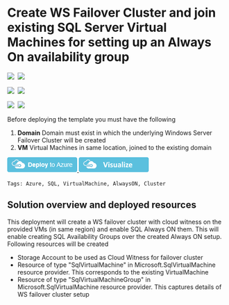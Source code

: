 # Create WS Failover Cluster and join existing SQL Server Virtual Machines for setting up an Always On availability group

<IMG SRC="https://azbotstorage.blob.core.windows.net/badges/101-sql-vm-ag-setup/PublicLastTestDate.svg" />&nbsp;
<IMG SRC="https://azbotstorage.blob.core.windows.net/badges/101-sql-vm-ag-setup/PublicDeployment.svg" />&nbsp;

<IMG SRC="https://azbotstorage.blob.core.windows.net/badges/101-sql-vm-ag-setup/FairfaxLastTestDate.svg" />&nbsp;
<IMG SRC="https://azbotstorage.blob.core.windows.net/badges/101-sql-vm-ag-setup/FairfaxDeployment.svg" />&nbsp;

<IMG SRC="https://azbotstorage.blob.core.windows.net/badges/101-sql-vm-ag-setup/BestPracticeResult.svg" />&nbsp;
<IMG SRC="https://azbotstorage.blob.core.windows.net/badges/101-sql-vm-ag-setup/CredScanResult.svg" />&nbsp;

Before deploying the template you must have the following

1. **Domain** Domain must exist in which the underlying Windows Server Failover Cluster will be created
2. **VM** Virtual Machines in same location, joined to the existing domain

<a href="https://portal.azure.com/#create/Microsoft.Template/uri/https%3A%2F%2Fraw.githubusercontent.com%2FAzure%2Fazure-quickstart-templates%2Fmaster%2F101-sql-vm-ag-setup%2Fazuredeploy.json" target="_blank">
    <img src="https://raw.githubusercontent.com/Azure/azure-quickstart-templates/master/1-CONTRIBUTION-GUIDE/images/deploytoazure.png"/>
</a>
<a href="http://armviz.io/#/?load=https%3A%2F%2Fraw.githubusercontent.com%2FAzure%2Fazure-quickstart-templates%2Fmaster%2F101-sql-vm-ag-setup%2Fazuredeploy.json" target="_blank">
    <img src="https://raw.githubusercontent.com/Azure/azure-quickstart-templates/master/1-CONTRIBUTION-GUIDE/images/visualizebutton.png"/>
</a>

`Tags: Azure, SQL, VirtualMachine, AlwaysON, Cluster`

## Solution overview and deployed resources

This deployment will create a WS failover cluster with cloud witness on the provided VMs (in same region) and enable SQL Always ON them. This will enable creating SQL Availability Groups over the created Always ON setup.
Following resources will be created
 - Storage Account to be used as Cloud Witness for failover cluster
 - Resource of type "SqlVirtualMachine" in Microsoft.SqlVirtualMachine resource provider. This corresponds to the existing VirtualMachine
 - Resource of type "SqlVirtualMachineGroup" in Microsoft.SqlVirtualMachine resource provider. This captures details of WS failover cluster setup
 

